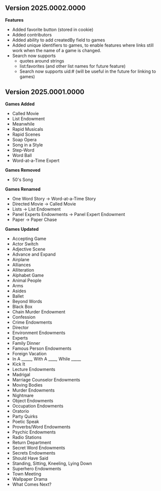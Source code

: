## Version 2025.0002.0000

**Features**
- Added favorite button (stored in cookie)
- Added contributors
- Added ability to add createdBy field to games
- Added unique identifiers to games, to enable features where links still work when the name of a game is changed.
- Search now supports
  - quotes around strings
  - list:favorites (and other list names for future feature)
  - Search now supports uid:# (will be useful in the future for linking to games)

## Version 2025.0001.0000

**Games Added**
- Called Movie
- List Endowment
- Meanwhile
- Rapid Musicals
- Rapid Scenes
- Soap Opera
- Song in a Style
- Step-Word
- Word Ball
- Word-at-a-Time Expert

**Games Removed**
- 50's Song

**Games Renamed**
- One Word Story -> Word-at-a-Time Story
- Directed Movie -> Called Movie
- Lists -> List Endowment
- Panel Experts Endowments -> Panel Expert Endowment
- Paper -> Paper Chase

**Games Updated**
- Accepting Game
- Actor Switch
- Adjective Scene
- Advance and Expand
- Airplane
- Alliances
- Alliteration
- Alphabet Game
- Animal People
- Arms
- Asides
- Ballet
- Beyond Words
- Black Box
- Chain Murder Endowment
- Confession
- Crime Endowments
- Director
- Environment Endowments
- Experts
- Family Dinner
- Famous Person Endowments
- Foreign Vacation
- In A _____, With A ____, While _____
- Kick It
- Lecture Endowments
- Madrigal
- Marriage Counselor Endowments
- Moving Bodies
- Murder Endowments
- Nightmare
- Object Endowments
- Occupation Endowments
- Oratorio
- Party Quirks
- Poetic Speak
- Proverbs/Word Endowments
- Psychic Endowments
- Radio Stations
- Return Department
- Secret Word Endowments
- Secrets Endowments
- Should Have Said
- Standing, Sitting, Kneeling, Lying Down
- Superhero Endowments
- Town Meeting
- Wallpaper Drama
- What Comes Next?
